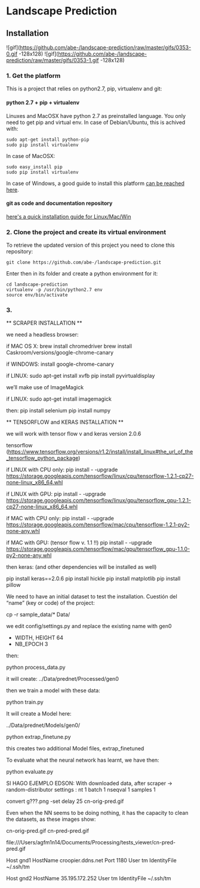 # Landscape Prediction

## Installation

![gif](https://github.com/abe-/landscape-prediction/raw/master/gifs/0353-0.gif -128x128)
![gif](https://github.com/abe-/landscape-prediction/raw/master/gifs/0353-1.gif -128x128)

### 1. Get the platform

This is a project that relies on python2.7, pip, virtualenv and git:

#### python 2.7 + pip + virtualenv

Linuxes and MacOSX have python 2.7 as preinstalled language. You only need to get pip and virtual env. In case of Debian/Ubuntu, this is achived with:
```
sudo apt-get install python-pip
sudo pip install virtualenv
```
In case of MacOSX:
```
sudo easy_install pip
sudo pip install virtualenv
```

In case of Windows, a good guide to install this platform [can be reached here](http://timmyreilly.azurewebsites.net/python-pip-virtualenv-installation-on-windows/).

#### git as code and documentation repository

[here's a quick installation guide for Linux/Mac/Win](https://www.atlassian.com/git/tutorials/install-git#linux)

### 2. Clone the project and create its virtual environment
To retrieve the updated version of this project you need to clone this repository:
```
git clone https://github.com/abe-/landscape-prediction.git
```
Enter then in its folder and create a python environment for it:
```
cd landscape-prediction
virtualenv -p /usr/bin/python2.7 env
source env/bin/activate
```

### 3.

** SCRAPER INSTALLATION **

we need a headless browser:

if MAC OS X:
brew install chromedriver
brew install Caskroom/versions/google-chrome-canary

if WINDOWS: 
install google-chrome-canary

if LINUX:
sudo apt-get install xvfb
pip install pyvirtualdisplay

we’ll make use of ImageMagick

if LINUX:
sudo apt-get install imagemagick

then:
pip install selenium
pip install numpy


** TENSORFLOW and KERAS INSTALLATION **

we will work with tensor flow v  and keras version 2.0.6

tensorflow
(https://www.tensorflow.org/versions/r1.2/install/install_linux#the_url_of_the_tensorflow_python_package)

if LINUX with CPU only:
pip install - -upgrade https://storage.googleapis.com/tensorflow/linux/cpu/tensorflow-1.2.1-cp27-none-linux_x86_64.whl

if LINUX with GPU:
pip install - -upgrade https://storage.googleapis.com/tensorflow/linux/gpu/tensorflow_gpu-1.2.1-cp27-none-linux_x86_64.whl

if MAC with CPU only:
pip install - -upgrade https://storage.googleapis.com/tensorflow/mac/cpu/tensorflow-1.2.1-py2-none-any.whl

if MAC with GPU: (tensor flow v. 1.1 !!)
pip install - -upgrade https://storage.googleapis.com/tensorflow/mac/gpu/tensorflow_gpu-1.1.0-py2-none-any.whl


then keras: (and other dependencies will be installed as well)

pip install keras==2.0.6
pip install hickle
pip install matplotlib
pip install pillow


We need to have an initial dataset to test the installation. Cuestión del “name” (key or code) of the project:

cp -r sample_data/* Data/

we edit config/settings.py and replace the existing name with gen0
- WIDTH, HEIGHT 64
- NB_EPOCH 3

then:

python process_data.py

it will create:
../Data/prednet/Processed/gen0


then we train a model with these data:

python train.py


It will create a Model here:

../Data/prednet/Models/gen0/


python  extrap_finetune.py

this creates two additional Model files, extrap_finetuned

To evaluate what the neural network has learnt, we have then:

python evaluate.py




SI HAGO EJEMPLO EDSON:
With downloaded data, after scraper -> random-distributor
settings : nt 1 batch 1 nseqval 1 samples 1


convert g???.png  -set delay 25  cn-orig-pred.gif


Even when the NN seems to be doing nothing, it has the capacity to clean the datasets, as these images show:

cn-orig-pred.gif
cn-pred-pred.gif

file:///Users/agfm1n14/Documents/Processing/tests_viewer/cn-pred-pred.gif


Host gnd1
	HostName croopier.ddns.net
	Port 1180
	User tm
	IdentityFile ~/.ssh/tm


Host gnd2
	HostName 35.195.172.252
	User tm
	IdentityFile ~/.ssh/tm


